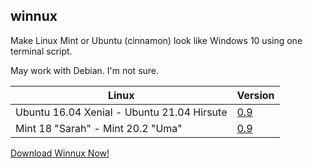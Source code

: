## winnux
Make Linux Mint or Ubuntu (cinnamon) look like Windows 10 using one terminal script.

May work with Debian. I'm not sure.

Linux | Version
------------ | -------------
Ubuntu 16.04 Xenial - Ubuntu 21.04 Hirsute | [0.9](https://github.com/techguy16/winnux/releases/download/0.9/Winnux.sh)
Mint 18 "Sarah" - Mint 20.2 "Uma" | [0.9](https://github.com/techguy16/winnux/releases/download/0.9/Winnux.sh)

[Download Winnux Now!](https://github.com/techguy16/winnux/releases/download/0.9/Winnux.sh)

